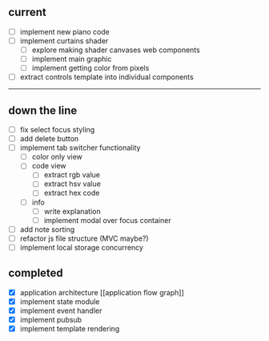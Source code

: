 ## current
- [ ] implement new piano code
- [ ] implement curtains shader
	- [ ] explore making shader canvases web components
	- [ ] implement main graphic
	- [ ] implement getting color from pixels
- [ ] extract controls template into individual components 

---

## down the line
- [ ] fix select focus styling
- [ ] add delete button
- [ ] implement tab switcher functionality
	- [ ] color only view
	- [ ] code view
		- [ ] extract rgb value
		- [ ] extract hsv value
		- [ ] extract hex code
	- [ ] info
		- [ ] write explanation
		- [ ] implement modal over focus container
- [ ] add note sorting
- [ ] refactor js file structure (MVC maybe?)
- [ ] implement local storage concurrency 

## completed
- [x] application architecture [[application flow graph]]
- [x] implement state module
- [x] implement event handler
- [x] implement pubsub 
- [x] implement template rendering